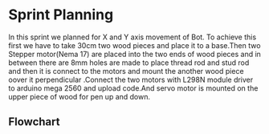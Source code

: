 # Sprint Planning
In this sprint we planned for X and Y axis movement of Bot. To achieve this first we have to take 30cm two wood pieces and place it to a base.Then two Stepper motor(Nema 17) are placed into the two ends of wood pieces and in between there are 8mm holes are made to place thread rod and stud rod and then it is connect to the motors and mount the another wood piece oover it perpendicular .Connect the two motors with  L298N module driver to arduino mega 2560   and upload code.And servo motor is mounted on the upper piece of wood for pen up and down.
## Flowchart